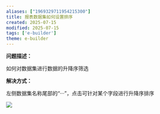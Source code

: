 ```yaml
---
aliases: ["1969329711954215300"]
title: 报表数据集如何设置排序
created: 2025-07-15
modified: 2025-07-15
tags: ['e-builder']
theme: e-builder
---
```


**问题描述：**

如何对数据集进行数据的升降序筛选

**解决方式：**

左侧数据集名称尾部的“···”，点击可针对某个字段进行升降序排序

![](https://myhelpdoc.oss-cn-heyuan.aliyuncs.com/mdimages/abb7bce9c5f73529599610ecfe6ef41b.jpg)